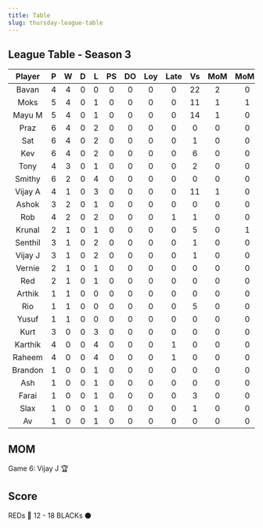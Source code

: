 ```yaml
---
title: Table
slug: thursday-league-table
---
```


## League Table - Season 3

**Player**|**P**|**W**|**D**|**L**|**PS**|**DO**|**Loy**|**Late**|**Vs**|**MoM**|**MoMS**|**Tot**|**Ave**
:-----:|:-----:|:-----:|:-----:|:-----:|:-----:|:-----:|:-----:|:-----:|:-----:|:-----:|:-----:|:-----:|:-----:
Bavan|4|4|0|0|0|0|0|0|22|2|0|22|5.5
Moks|5|4|0|1|0|0|0|0|11|1|1|21.5|4.3
Mayu M|5|4|0|1|0|0|0|0|14|1|0|20|4
Praz|6|4|0|2|0|0|0|0|0|0|0|18|3
Sat|6|4|0|2|0|0|0|0|1|0|0|18|3
Kev|6|4|0|2|0|0|0|0|6|0|0|18|3
Tony|4|3|0|1|0|0|0|0|2|0|0|13|3.25
Smithy|6|2|0|4|0|0|0|0|0|0|0|12|2
Vijay A|4|1|0|3|0|0|0|0|11|1|0|10|2.5
Ashok|3|2|0|1|0|0|0|0|0|0|0|9|3
Rob|4|2|0|2|0|0|0|1|1|0|0|9|2.25
Krunal|2|1|0|1|0|0|0|0|5|0|1|6.5|3.25
Senthil|3|1|0|2|0|0|0|0|1|0|0|6|2
Vijay J|3|1|0|2|0|0|0|0|1|0|0|6|2
Vernie|2|1|0|1|0|0|0|0|0|0|0|5|2.5
Red|2|1|0|1|0|0|0|0|0|0|0|5|2.5
Arthik|1|1|0|0|0|0|0|0|0|0|0|4|4
Rio|1|1|0|0|0|0|0|0|5|0|0|4|4
Yusuf|1|1|0|0|0|0|0|0|0|0|0|4|4
Kurt|3|0|0|3|0|0|0|0|0|0|0|3|1
Karthik|4|0|0|4|0|0|0|1|0|0|0|3|0.75
Raheem|4|0|0|4|0|0|0|1|0|0|0|3|0.75
Brandon|1|0|0|1|0|0|0|0|0|0|0|1|1
Ash|1|0|0|1|0|0|0|0|0|0|0|1|1
Farai|1|0|0|1|0|0|0|0|3|0|0|1|1
Slax|1|0|0|1|0|0|0|0|1|0|0|1|1
Av|1|0|0|1|0|0|0|0|0|0|0|1|1

## MOM 

Game 6: Vijay J 🏆


## Score

REDs 🔴 12 - 18 BLACKs ⚫️




